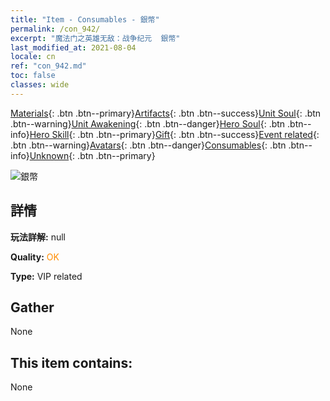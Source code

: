 ```yaml
---
title: "Item - Consumables - 銀幣"
permalink: /con_942/
excerpt: "魔法门之英雄无敌：战争纪元  銀幣"
last_modified_at: 2021-08-04
locale: cn
ref: "con_942.md"
toc: false
classes: wide
---
```

 [Materials](/ItemsCN/){: .btn .btn--primary}[Artifacts](/ItemsCN/Artifacts/){: .btn .btn--success}[Unit Soul](/ItemsCN/UnitSoul/){: .btn .btn--warning}[Unit Awakening](/ItemsCN/UnitAwakening/){: .btn .btn--danger}[Hero Soul](/ItemsCN/HeroSoul/){: .btn .btn--info}[Hero Skill](/ItemsCN/HeroSkill/){: .btn .btn--primary}[Gift](/ItemsCN/Gift/){: .btn .btn--success}[Event related](/ItemsCN/Events/){: .btn .btn--warning}[Avatars](/ItemsCN/Avatars/){: .btn .btn--danger}[Consumables](/ItemsCN/Consumables/){: .btn .btn--info}[Unknown](/ItemsCN/Unknown/){: .btn .btn--primary}

 ![銀幣](/images/t/i_4003401.png)

## 詳情
 **玩法詳解:** null

 **Quality:** <span style="color: #FF8C00">OK</span>

 **Type:** VIP related

## Gather

  None

## This item contains:

  None

